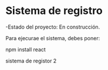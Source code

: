 <h1> Sistema de registro </h1>

-Estado del proyecto: En construcción.

Para ejecurae el sistema, debes poner:

npm install react

sistema de registor 2
